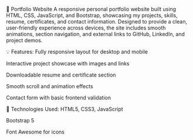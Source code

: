 🔗 Portfolio Website
A responsive personal portfolio website built using HTML, CSS, JavaScript, and Bootstrap, showcasing my projects, skills, resume, certificates, and contact information. Designed to provide a clean, user-friendly experience across devices, the site includes smooth animations, section navigation, and external links to GitHub, LinkedIn, and project demos.

💡 Features:
Fully responsive layout for desktop and mobile

Interactive project showcase with images and links

Downloadable resume and certificate section

Smooth scroll and animation effects

Contact form with basic frontend validation

🚀 Technologies Used:
HTML5, CSS3, JavaScript

Bootstrap 5

Font Awesome for icons


